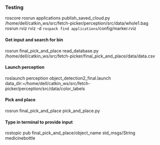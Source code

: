 ### Testing
roscore
rosrun applications publish_saved_cloud.py /home/dell/catkin_ws/src/fetch-picker/perception/src/data/whole1.bag
rosrun rviz rviz -d `rospack find applications`/config/marker.rviz
#### Get input and search for bin
rosrun final_pick_and_place read_database.py /home/dell/catkin_ws/src/fetch-picker/final_pick_and_place/data/data.csv
#### Launch perception
roslaunch perception object_detection2_final.launch data_dir:=/home/dell/catkin_ws/src/fetch-picker/perception/src/data/color_labels
#### Pick and place
rosrun final_pick_and_place pick_and_place.py

#### Type in terminal to provide input
rostopic pub final_pick_and_place/object_name std_msgs/String medicinebottle

